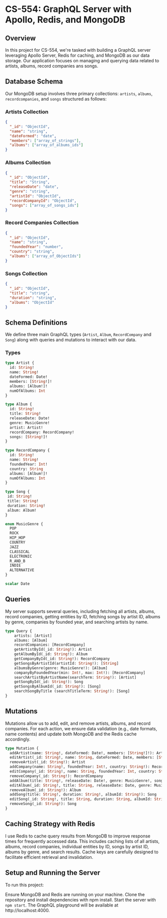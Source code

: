 # CS-554: GraphQL Server with Apollo, Redis, and MongoDB

## Overview
In this project for CS-554, we're tasked with building a GraphQL server leveraging Apollo Server, Redis for caching, and MongoDB as our data storage. Our application focuses on managing and querying data related to artists, albums, record companies ans songs.

## Database Schema
Our MongoDB setup involves three primary collections: `artists`, `albums`, `recordcompanies`, and `songs` structured as follows:

### Artists Collection
```json
{
  "_id": "ObjectId",
  "name": "string",
  "dateFormed": "date",
  "members": ["array_of_strings"],
  "albums": ["array_of_albums_ids"]
}
```

### Albums Collection
```json
{
  "_id": "ObjectId",
  "title": "String",
  "releaseDate": "date",
  "genre": "string",
  "artistId": "ObjectId",
  "recordCompanyId": "ObjectId",
  "songs": ["array_of_songs_ids"]
}
```

### Record Companies Collection
```json
{
  "_id": "ObjectId",
  "name": "string",
  "foundedYear": "number",
  "country": "string",
  "albums": ["array_of_ObjectIds"]
}
```
### Songs Collection
```json
{
  "_id": "ObjectId",
  "title": "string",
  "duration": "string",
  "albums": "ObjectId"
}
```



## Schema Definitions
We define three main GraphQL types (`Artist`, `Album`, `RecordCompany` and `Song`) along with queries and mutations to interact with our data.

### Types 
```graphql
type Artist {
  id: String!
  name: String!
  dateFormed: Date!
  members: [String!]!
  albums: [Album!]!
  numOfAlbums: Int
}

type Album {
  id: String!
  title: String!
  releaseDate: Date!
  genre: MusicGenre!
  artist: Artist!
  recordCompany: RecordCompany!
  songs: [String!]!
}

type RecordCompany {
  id: String!
  name: String!
  foundedYear: Int!
  country: String
  albums: [Album!]!
  numOfAlbums: Int
}

type Song { 
 id: String! 
 title: String! 
 duration: String! 
 album: Album! 
}

enum MusicGenre {
  POP
  ROCK
  HIP_HOP
  COUNTRY
  JAZZ
  CLASSICAL
  ELECTRONIC
  R_AND_B
  INDIE
  ALTERNATIVE
}

scalar Date
```

## Queries
My server supports several queries, including fetching all artists, albums, record companies, getting entities by ID, fetching songs by artist ID, albums by genre, companies by founded year, and searching artists by name.
```graphql
type Query {
    artists: [Artist]
    albums: [Album]
    recordCompanies: [RecordCompany]
    getArtistById(_id: String!): Artist
    getAlbumById(_id: String!): Album
    getCompanyById(_id: String!): RecordCompany
    getSongsByArtistId(artistId: String!): [String]
    albumsByGenre(genre: MusicGenre!): [Album]
    companyByFoundedYear(min: Int!, max: Int!): [RecordCompany]
    searchArtistByArtistName(searchTerm: String!): [Artist]
    getSongById(_id: String!): Song 
    getSongsByAlbumId(_id: String!): [Song]
    searchSongByTitle (searchTitleTerm: String!): [Song]
}
```

## Mutations
Mutations allow us to add, edit, and remove artists, albums, and record companies. For each action, we ensure data validation (e.g., date formats, name contents) and update both MongoDB and the Redis cache accordingly.
```graphql
type Mutation {
  addArtist(name: String!, dateFormed: Date!, members: [String!]!): Artist
  editArtist(_id: String!, name: String, dateFormed: Date, members: [String!]): Artist
  removeArtist(_id: String!): Artist
  addCompany(name: String!, foundedYear: Int!, country: String!): RecordCompany
  editCompany(_id: String!, name: String, foundedYear: Int, country: String): RecordCompany
  removeCompany(_id: String!): RecordCompany
  addAlbum(title: String!, releaseDate: Date!, genre: MusicGenre!, songs: [String!]!, artistId: String!, companyId: String!): Album
  editAlbum(_id: String!, title: String, releaseDate: Date, genre: MusicGenre, songs: [String!], artistId: String, companyId: String): Album
  removeAlbum(_id: String!): Album
  addSong(title: String!, duration: String!, albumId: String!): Song
  editSong(_id: String!, title: String, duration: String, albumId: String): Song
  removeSong(_id: String!): Song
}

```

## Caching Strategy with Redis
I use Redis to cache query results from MongoDB to improve response times for frequently accessed data. This includes caching lists of all artists, albums, record companies, individual entities by ID, songs by artist ID, albums by genre, and search results. Cache keys are carefully designed to facilitate efficient retrieval and invalidation.

## Setup and Running the Server
To run this project:

Ensure MongoDB and Redis are running on your machine.
Clone the repository and install dependencies with npm install.
Start the server with `npm start`. The GraphQL playground will be available at http://localhost:4000.
